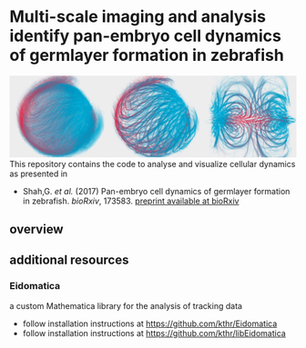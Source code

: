 # Multi-scale imaging and analysis identify pan-embryo cell dynamics of germlayer formation in zebrafish

![logo](./pics/logo.png)
This repository contains the code to analyse and visualize cellular dynamics as presented in 

- Shah,G. _et al._ (2017) Pan-embryo cell dynamics of germlayer formation in zebrafish. _bioRxiv_, 173583.
[preprint available at bioRxiv](https://www.biorxiv.org/content/10.1101/173583v2)


## overview


## additional resources

### Eidomatica
a custom Mathematica library for the analysis of tracking data 

- follow installation instructions at https://github.com/kthr/Eidomatica 
- follow installation instructions at https://github.com/kthr/libEidomatica



